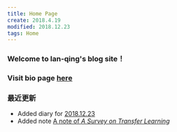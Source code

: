 ```yaml
---
title: Home Page
create: 2018.4.19
modified: 2018.12.23
tags: Home
---
```


### Welcome to lan-qing's blog site！

### Visit bio page [here](./bio.html)

### 最近更新
- Added diary for [2018.12.23](./blog/181223/today.html)
- Added note [A note of *A Survey on Transfer Learning*](./blog/180602/ASoTL.html)